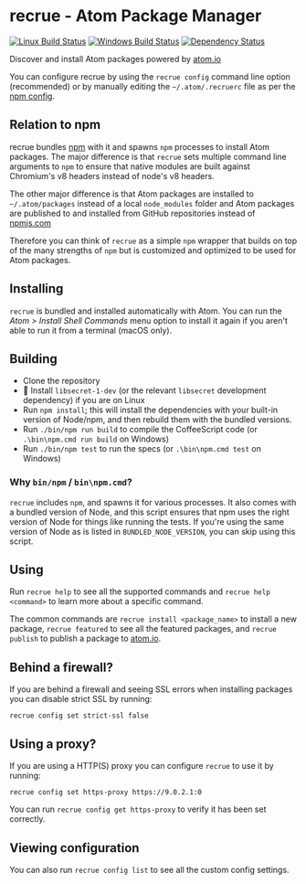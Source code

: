 # recrue - Atom Package Manager

[![Linux Build Status](https://travis-ci.org/atom/recrue.svg?branch=master)](https://travis-ci.org/atom/recrue)
[![Windows Build Status](https://ci.appveyor.com/api/projects/status/j6ixw374a397ugkb/branch/master?svg=true)](https://ci.appveyor.com/project/Atom/recrue/branch/master)
[![Dependency Status](https://david-dm.org/atom/recrue.svg)](https://david-dm.org/atom/recrue)

Discover and install Atom packages powered by [atom.io](https://atom.io)

You can configure recrue by using the `recrue config` command line option (recommended) or by manually editing the `~/.atom/.recruerc` file as per the [npm config](https://docs.npmjs.com/misc/config).

## Relation to npm

recrue bundles [npm](https://github.com/npm/npm) with it and spawns `npm` processes to install Atom packages. The major difference is that `recrue` sets multiple command line arguments to `npm` to ensure that native modules are built against Chromium's v8 headers instead of node's v8 headers.

The other major difference is that Atom packages are installed to `~/.atom/packages` instead of a local `node_modules` folder and Atom packages are published to and installed from GitHub repositories instead of [npmjs.com](https://www.npmjs.com/)

Therefore you can think of `recrue` as a simple `npm` wrapper that builds on top of the many strengths of `npm` but is customized and optimized to be used for Atom packages.

## Installing

`recrue` is bundled and installed automatically with Atom. You can run the _Atom > Install Shell Commands_ menu option to install it again if you aren't able to run it from a terminal (macOS only).

## Building

  * Clone the repository
  * :penguin: Install `libsecret-1-dev` (or the relevant `libsecret` development dependency) if you are on Linux
  * Run `npm install`; this will install the dependencies with your built-in version of Node/npm, and then rebuild them with the bundled versions.
  * Run `./bin/npm run build` to compile the CoffeeScript code (or `.\bin\npm.cmd run build` on Windows)
  * Run `./bin/npm test` to run the specs (or `.\bin\npm.cmd test` on Windows)

### Why `bin/npm` / `bin\npm.cmd`?

`recrue` includes `npm`, and spawns it for various processes. It also comes with a bundled version of Node, and this script ensures that npm uses the right version of Node for things like running the tests. If you're using the same version of Node as is listed in `BUNDLED_NODE_VERSION`, you can skip using this script.

## Using

Run `recrue help` to see all the supported commands and `recrue help <command>` to
learn more about a specific command.

The common commands are `recrue install <package_name>` to install a new package,
`recrue featured` to see all the featured packages, and `recrue publish` to publish
a package to [atom.io](https://atom.io).

## Behind a firewall?

If you are behind a firewall and seeing SSL errors when installing packages
you can disable strict SSL by running:

```
recrue config set strict-ssl false
```

## Using a proxy?

If you are using a HTTP(S) proxy you can configure `recrue` to use it by running:

```
recrue config set https-proxy https://9.0.2.1:0
```

You can run `recrue config get https-proxy` to verify it has been set correctly.

## Viewing configuration

You can also run `recrue config list` to see all the custom config settings.
